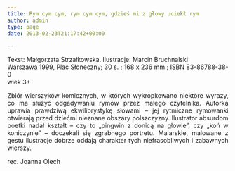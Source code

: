 ```yaml
---
title: Rym cym cym, rym cym cym, gdzieś mi z głowy uciekł rym
author: admin
type: page
date: 2013-02-23T21:17:42+00:00

---
```

<p style="text-align: justify;">
  Tekst: Małgorzata Strzałkowska. Ilustracje: Marcin Bruchnalski<br /> Warszawa 1999, Plac Słoneczny; 30 s. ; 168 x 236 mm ; ISBN 83-86788-38-0<br /> wiek 3+
</p>

<p style="text-align: justify;">
  Zbiór wierszyków komicznych, w których wykropkowano niektóre wyrazy, co ma służyć odgadywaniu rymów przez małego czytelnika. Autorka uprawia prawdziwą ekwilibrystykę słowami – jej rytmiczne rymowanki otwierają przed dziećmi nieznane obszary polszczyzny. Ilustrator absurdom poetki nadał kształt – czy to „pingwin z donicą na głowie”, czy „koń w koniczynie” – doczekali się zgrabnego portretu. Malarskie, malowane z gestu ilustracje dobrze oddają charakter tych niefrasobliwych i zabawnych wierszy.
</p>

<p style="text-align: justify;">
  rec. Joanna Olech
</p>